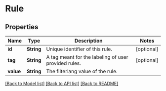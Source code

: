 # Rule

## Properties
Name | Type | Description | Notes
------------ | ------------- | ------------- | -------------
**id** | **String** | Unique identifier of this rule. | [optional] 
**tag** | **String** | A tag meant for the labeling of user provided rules. | [optional] 
**value** | **String** | The filterlang value of the rule. | 

[[Back to Model list]](../README.md#documentation-for-models) [[Back to API list]](../README.md#documentation-for-api-endpoints) [[Back to README]](../README.md)


